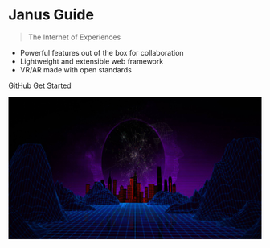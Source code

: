 <!-- _coverpage.md -->

# Janus Guide

> The Internet of Experiences

- Powerful features out of the box for collaboration
- Lightweight and extensible web framework
- VR/AR made with open standards

[GitHub](https://github.com/madjin/janus-guide/)
[Get Started](build/README.md#build-introduction)

<!-- background image -->

![](_media/bg2.jpg)

